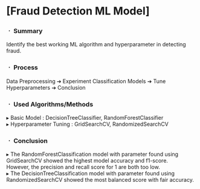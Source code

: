 # [Fraud Detection ML Model]

### ㆍ Summary

Identify the best working ML algorithm and hyperparameter in detecting fraud.

### ㆍ Process

Data Preprocessing ➔ Experiment Classification Models ➔ Tune Hyperparameters ➔ Conclusion

### ㆍ Used Algorithms/Methods

▸ Basic Model : DecisionTreeClassifier, RandomForestClassifier
<br/>
▸ Hyperparameter Tuning : GridSearchCV, RandomizedSearchCV

### ㆍ Conclusion

▸ The RandomForestClassification model with parameter found using GridSearchCV showed the highest model accuracy and f1-score.
<br/>
      However, the precision and recall score for 1 are both too low.
<br/>
▸ The DecisionTreeClassification model with parameter found using RandomizedSearchCV showed the most balanced score with fair accuracy.
